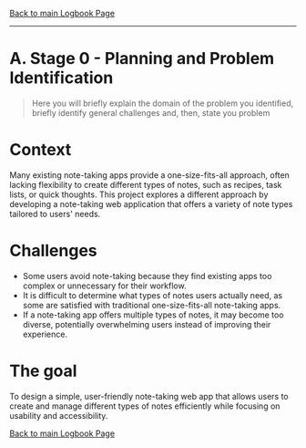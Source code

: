 [Back to main Logbook Page](../hci_logbook.md)

---


# A. Stage 0 - Planning and Problem Identification
>	Here you will briefly explain the domain of the problem you identified, briefly identify general challenges and, then, state you problem

# Context

Many existing note-taking apps provide a one-size-fits-all approach, often lacking flexibility to create different types of notes, such as recipes, task lists, or quick thoughts. This project explores a different approach by developing a note-taking web application that offers a variety of note types tailored to users' needs. 

# Challenges

<ul>
  <li>Some users avoid note-taking because they find existing apps too complex or unnecessary for their workflow.</li>
  <li>It is difficult to determine what types of notes users actually need, as some are satisfied with traditional one-size-fits-all note-taking apps.</li>
  <li>If a note-taking app offers multiple types of notes, it may become too diverse, potentially overwhelming users instead of improving their experience.</li>
</ul> 


# The goal

To design a simple, user-friendly note-taking web app that allows users to create and manage different types of notes efficiently while focusing on usability and accessibility.

[Back to main Logbook Page](hci_logbook.md)